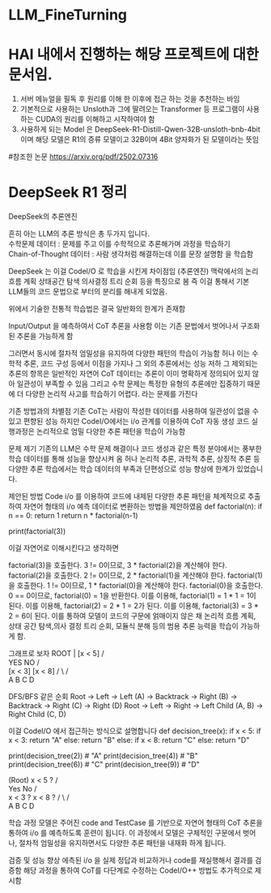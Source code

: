 # LLM_FineTurning

# HAI 내에서 진행하는 해당 프로젝트에 대한 문서임.
1. 서버 메뉴얼을 필독 후 원리를 이해 한 이후에 접근 하는 것을 추천하는 바임
2. 기본적으로 사용하는 Unsloth과 그에 딸려오는 Transformer 등 프로그램이 사용하는 CUDA의 원리를 이해하고 시작하여야 함
3. 사용하게 되는 Model 은 DeepSeek-R1-Distill-Qwen-32B-unsloth-bnb-4bit 이며 해당 모델은 R1의 증류 모델이고 32B이며 4Bit 양자화가 된 모델이라는 뜻임


#참조한 논문
https://arxiv.org/pdf/2502.07316

# DeepSeek R1 정리
DeepSeek의 추론엔진  

흔히 아는 LLM의 추론 방식은 총 두가지 입니다. <br/>
수학문제 데이터 : 문제를 주고 이를 수학적으로 추론해가며 과정을 학습하기 <br/>
Chain-of-Thought 데이터 : 사람 생각처럼 해결하는데 이를 문장 설명함 을 학습함

DeepSeek 는 이걸 Codel/O 로 학습을 시킨게 차이점임 (추론엔진)
맥락에서의 논리 흐름 계획 상태공간 탐색 의사결정 트리 순회 등을 특징으로 봄
즉 이걸 통해서 기본 LLM들의 코드 문법으로 부터의 분리를 해내게 되었음.

위에서 기술한 전통적 학습법은 결국 일반화의 한계가 존재함

Input/Output 을 예측하여서 CoT 추론을 사용함
이는 기존 문법에서 벗어나서 구조화된 추론을 가능하게 함 

그러면서 동시에 절차적 엄밀성을 유지하여 다양한 패턴의 학습이 가능함
허나 이는 수학적 추론, 코드 구성 등에서 이점을 가지나 그 외의 추론에서는 성능 저하
그 제외되는 추론의 항목은 일반적인 자연어 CoT 데이터는 추론이 이미 명확하게 정의되어 있지 않아 일관성이 부족할 수 있음
그리고 수학 문제는 특정한 유형의 추론에만 집중하기 때문에 더 다양한 논리적 사고를 학습하기 어렵다. 라는 문제를 가진다

기존 방법과의 차별점
기존 CoT는 사람이 작성한 데이터를 사용하여 일관성이 없을 수 있고 편향된 성능
하지만 CodeI/O에서는 i/o 관계를 이용하여 CoT 자동 생성
코드 실행과정은 논리적으로 엄밀 다양한 추론 패턴을 학습이 가능함

문제 제기
기존의 LLM은 수학 문제 해결이나 코드 생성과 같은 특정 분야에서는 풍부한 학습 데이터를 통해 성능을 향상시켜 옴 허나 논리적 추론, 과학적 추론, 상징적 추론 등 다양한 추론 학습에서는 학습 데이터의 부족과 단편성으로 성능 향상에 한계가 있었습니다.

제안된 방법
Code i/o 를 이용하여 코드에 내제된 다양한 추론 패턴을 체계적으로 추출하여 자연어 형태의 i/o 예측 데이터로 변환하는 방법을 제안하였음
def factorial(n):
    if n == 0:
        return 1
    return n * factorial(n-1)

print(factorial(3))

이걸 자연어로 이해시킨다고 생각하면

factorial(3)을 호출한다.
3 != 0이므로, 3 * factorial(2)을 계산해야 한다.
factorial(2)을 호출한다.
2 != 0이므로, 2 * factorial(1)을 계산해야 한다.
factorial(1)을 호출한다.
1 != 0이므로, 1 * factorial(0)을 계산해야 한다.
factorial(0)을 호출한다.
0 == 0이므로, factorial(0) = 1을 반환한다.
이를 이용해, factorial(1) = 1 * 1 = 1이 된다.
이를 이용해, factorial(2) = 2 * 1 = 2가 된다.
이를 이용해, factorial(3) = 3 * 2 = 6이 된다.
이를 통하여 모델이 코드의 구문에 얽매이지 않은 채 논리적 흐름 계획, 상태 공간 탐색,의사 결정 트리 순회, 모듈식 분해 등의 범용 추론 능력을 학습이 가능하게 함.

그래프로 보자
        ROOT
         |
       [x < 5]
       /    \
   YES      NO
   /         \
[x < 3]      [x < 8]
 /    \      /    \
A      B    C      D

DFS/BFS 같은 순회
Root → Left → Left (A) → Backtrack → Right (B) → Backtrack → Right (C) → Right (D)
Root → Left → Right → Left Child (A, B) → Right Child (C, D)

이걸 CodeI/O 에서 접근하는 방식으로 설명합니다
def decision_tree(x):
    if x < 5:
        if x < 3:
            return "A"
        else:
            return "B"
    else:
        if x < 8:
            return "C"
        else:
            return "D"

print(decision_tree(2))  # "A"
print(decision_tree(4))  # "B"
print(decision_tree(6))  # "C"
print(decision_tree(9))  # "D"

(Root) x < 5 ?
        /        \
    Yes          No
    /             \
 x < 3 ?         x < 8 ?
  /    \         /      \
 A      B       C        D

학습 과정
모델은 주어진 code and TestCase 를 기반으로 자연어 형태의 CoT 추론을 통하여 
i/o 를 예측하도록 훈련이 됩니다. 이 과정에서 모델은 구체적인 구문에서 벗어나, 절차적 엄밀성을 유지하면서도 다양한 추론 패턴을 내재화 하게 됩니다.

검증 및 성능 향상 
에측된 i/o 을 실제 정답과 비교하거나 code를 재실행해서 결과를 검증함
해당 과정을 통하여 CoT를 다단계로 수정하는 CodeI/O++ 방법도 추가적으로 제시함
